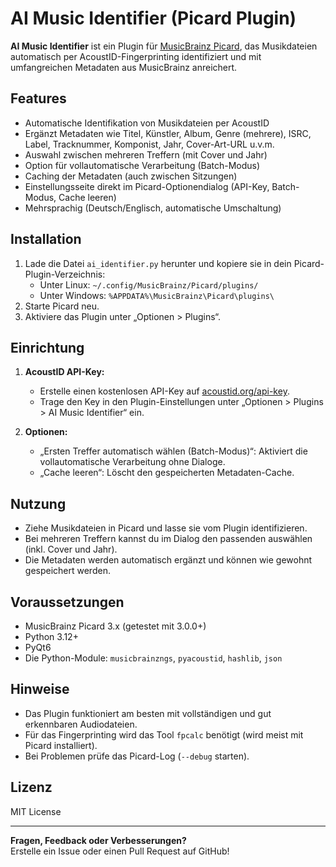 # AI Music Identifier (Picard Plugin)

**AI Music Identifier** ist ein Plugin für [MusicBrainz Picard](https://picard.musicbrainz.org/), das Musikdateien automatisch per AcoustID-Fingerprinting identifiziert und mit umfangreichen Metadaten aus MusicBrainz anreichert.

## Features

- Automatische Identifikation von Musikdateien per AcoustID
- Ergänzt Metadaten wie Titel, Künstler, Album, Genre (mehrere), ISRC, Label, Tracknummer, Komponist, Jahr, Cover-Art-URL u.v.m.
- Auswahl zwischen mehreren Treffern (mit Cover und Jahr)
- Option für vollautomatische Verarbeitung (Batch-Modus)
- Caching der Metadaten (auch zwischen Sitzungen)
- Einstellungsseite direkt im Picard-Optionendialog (API-Key, Batch-Modus, Cache leeren)
- Mehrsprachig (Deutsch/Englisch, automatische Umschaltung)

## Installation

1. Lade die Datei `ai_identifier.py` herunter und kopiere sie in dein Picard-Plugin-Verzeichnis:
   - Unter Linux: `~/.config/MusicBrainz/Picard/plugins/`
   - Unter Windows: `%APPDATA%\MusicBrainz\Picard\plugins\`
2. Starte Picard neu.
3. Aktiviere das Plugin unter „Optionen > Plugins“.

## Einrichtung

1. **AcoustID API-Key:**  
   - Erstelle einen kostenlosen API-Key auf [acoustid.org/api-key](https://acoustid.org/api-key).
   - Trage den Key in den Plugin-Einstellungen unter „Optionen > Plugins > AI Music Identifier“ ein.

2. **Optionen:**  
   - „Ersten Treffer automatisch wählen (Batch-Modus)“: Aktiviert die vollautomatische Verarbeitung ohne Dialoge.
   - „Cache leeren“: Löscht den gespeicherten Metadaten-Cache.

## Nutzung

- Ziehe Musikdateien in Picard und lasse sie vom Plugin identifizieren.
- Bei mehreren Treffern kannst du im Dialog den passenden auswählen (inkl. Cover und Jahr).
- Die Metadaten werden automatisch ergänzt und können wie gewohnt gespeichert werden.

## Voraussetzungen

- MusicBrainz Picard 3.x (getestet mit 3.0.0+)
- Python 3.12+
- PyQt6
- Die Python-Module: `musicbrainzngs`, `pyacoustid`, `hashlib`, `json`

## Hinweise

- Das Plugin funktioniert am besten mit vollständigen und gut erkennbaren Audiodateien.
- Für das Fingerprinting wird das Tool `fpcalc` benötigt (wird meist mit Picard installiert).
- Bei Problemen prüfe das Picard-Log (`--debug` starten).

## Lizenz

MIT License

---

**Fragen, Feedback oder Verbesserungen?**  
Erstelle ein Issue oder einen Pull Request auf GitHub! 